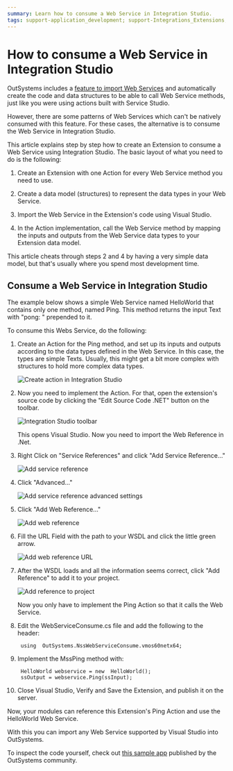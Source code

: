 ```yaml
---
summary: Learn how to consume a Web Service in Integration Studio.
tags: support-application_development; support-Integrations_Extensions; support-Integrations_Extensions-featured
---
```


# How to consume a Web Service in Integration Studio

OutSystems includes a [feature to import Web Services](https://success.outsystems.com/Documentation/11/Extensibility_and_Integration/SOAP/Consuming_SOAP_Web_Services) and automatically create the code and data structures to be able to call Web Service methods, just like you were using actions built with Service Studio.

However, there are some patterns of Web Services which can't be natively consumed with this feature. For these cases, the alternative is to consume the Web Service in Integration Studio.

This article explains step by step how to create an Extension to consume a Web Service using Integration Studio. The basic layout of what you need to do is the following:

1. Create an Extension with one Action for every Web Service method you need to use.

1. Create a data model (structures) to represent the data types in your Web Service.

1. Import the Web Service in the Extension's code using Visual Studio.

1. In the Action implementation, call the Web Service method by mapping the inputs and outputs from the Web Service data types to your Extension data model.

This article cheats through steps 2 and 4 by having a very simple data model, but that's usually where you spend most development time.

## Consume a Web Service in Integration Studio

The example below shows a simple Web Service named HelloWorld that contains only one method, named Ping. This method returns the input Text with "pong: " prepended to it.

To consume this Webs Service, do the following:

1. Create an Action for the Ping method, and set up its inputs and outputs according to the data types defined in the Web Service. In this case, the types are simple Texts. Usually, this might get a bit more complex with structures to hold more complex data types.

    ![Create action in Integration Studio](images/How-to-consume-a-Web-Service-in-Integration-Studio_0.png)

1. Now you need to implement the Action. For that, open the extension's source code by clicking the "Edit Source Code .NET" button on the toolbar.

    ![Integration Studio toolbar](images/How-to-consume-a-Web-Service-in-Integration-Studio_1.png)

    This opens Visual Studio. Now you need to import the Web Reference in .Net.

1. Right Click on "Service References" and click "Add Service Reference..."

    ![Add service reference](images/How-to-consume-a-Web-Service-in-Integration-Studio_2.png)

1. Click "Advanced..."

    ![Add service reference advanced settings](images/How-to-consume-a-Web-Service-in-Integration-Studio_3.png)

1. Click "Add Web Reference..."

    ![Add web reference](images/How-to-consume-a-Web-Service-in-Integration-Studio_4.png)

1. Fill the URL Field with the path to your WSDL and click the little green arrow.

    ![Add web reference URL](images/How-to-consume-a-Web-Service-in-Integration-Studio_5.png)

1. After the WSDL loads and all the information seems correct, click "Add Reference" to add it to your project.

    ![Add reference to project](images/How-to-consume-a-Web-Service-in-Integration-Studio_6.png)

    Now you only have to implement the Ping Action so that it calls the Web Service.

1. Edit the WebServiceConsume.cs file and add the following to the header:

        using  OutSystems.NssWebServiceConsume.vmos60netx64;

1. Implement the MssPing method with:

        HelloWorld webservice = new  HelloWorld();
        ssOutput = webservice.Ping(ssInput);

1. Close Visual Studio, Verify and Save the Extension, and publish it on the server.

Now, your modules can reference this Extension's Ping Action and use the HelloWorld Web Service.

With this you can import any Web Service supported by Visual Studio into OutSystems.

To inspect the code yourself, check out [this sample app](https://www.outsystems.com/forge/component-overview/7374/webservice-via-extension-sample-app) published by the OutSystems community.
